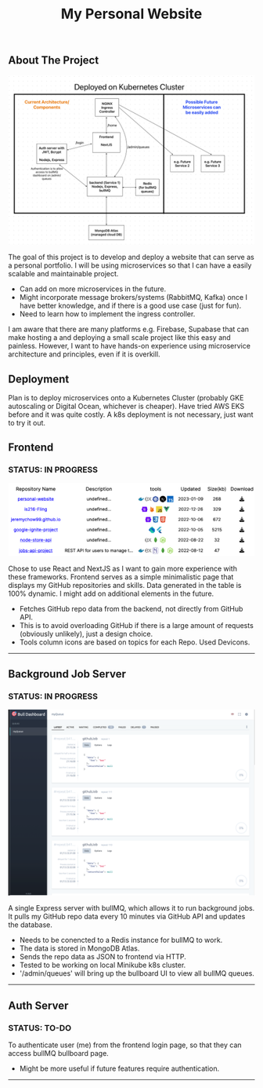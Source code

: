 
<a name="readme-top"></a>

<br />
<div align="center">


<h1 align="center">My Personal Website</h3>

  <p align="center">
    <br />
  </p>
</div>



<!-- ABOUT THE PROJECT -->
## About The Project

![title](images/overview.png)

The goal of this project is to develop and deploy a website that can serve as a personal portfolio. I will be using microservices so that I can have a easily scalable and maintainable project.
- Can add on more microservices in the future.
- Might incorporate message brokers/systems (RabbitMQ, Kafka) once I have better knowledge, and if there is a good use case (just for fun).
- Need to learn how to implement the ingress controller.

I am aware that there are many platforms e.g. Firebase, Supabase that can make hosting a and deploying a small scale project like this easy and painless. However, I want to have hands-on experience using microservice architecture and principles, even if it is overkill.

## Deployment
Plan is to deploy microservices onto a Kubernetes Cluster (probably GKE autoscaling or Digital Ocean, whichever is cheaper). Have tried AWS EKS before and it was quite costly. A k8s deployment is not necessary, just want to try it out.

## Frontend
### STATUS: IN PROGRESS
![title](images/table.png)

Chose to use React and NextJS as I want to gain more experience with these frameworks. Frontend serves as a simple minimalistic page that displays my GitHub repositories and skills. Data generated in the table is 100% dynamic. I might add on additional elements in the future.
- Fetches GitHub repo data from the backend, not directly from GitHub API.
- This is to avoid overloading GitHub if there is a large amount of requests (obviously unlikely), just a design choice.
- Tools column icons are based on topics for each Repo. Used Devicons.

  
---
## Background Job Server
### STATUS: IN PROGRESS
![title](images/bullboard.png)

A single Express server with bullMQ, which allows it to run background jobs. It pulls my GitHub repo data every 10 minutes via GitHub API and updates the database. 
- Needs to be conencted to a Redis instance for bullMQ to work.
- The data is stored in MongoDB Atlas. 
- Sends the repo data as JSON to frontend via HTTP.
- Tested to be working on local Minikube k8s cluster.
- '/admin/queues' will bring up the bullboard UI to view all bullMQ queues.


---
## Auth Server
### STATUS: TO-DO
To authenticate user (me) from the frontend login page, so that they can access bullMQ bullboard page.
- Might be more useful if future features require authentication.

---




